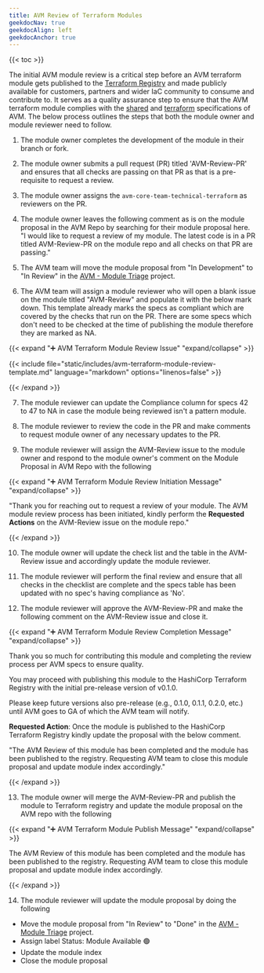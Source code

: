 ```yaml
---
title: AVM Review of Terraform Modules
geekdocNav: true
geekdocAlign: left
geekdocAnchor: true
---
```


{{< toc >}}

The initial AVM module review is a critical step before an AVM terraform module gets published to the [Terraform Registry](https://registry.terraform.io/) and made publicly available for customers, partners and wider IaC community to consume and contribute to. It serves as a quality assurance step to ensure that the AVM terraform module complies with the [shared](https://azure.github.io/Azure-Verified-Modules/specs/shared/) and [terraform](https://azure.github.io/Azure-Verified-Modules/specs/terraform/) specifications of AVM. The below process outlines the steps that both the module owner and module reviewer need to follow.

1. The module owner completes the development of the module in their branch or fork.

2. The module owner submits a pull request (PR) titled 'AVM-Review-PR' and ensures that all checks are passing on that PR as that is a pre-requisite to request a review.

3. The module owner assigns the `avm-core-team-technical-terraform` as reviewers on the PR.

4. The module owner leaves the following comment as is on the module proposal in the AVM Repo by searching for their module proposal here.
<br>"I would like to request a review of my module. The latest code is in a PR titled AVM-Review-PR on the module repo and all checks on that PR are passing."

5. The AVM team will move the module proposal from "In Development" to "In Review" in the [AVM - Module Triage](https://github.com/orgs/Azure/projects/529) project.

6. The AVM team will assign a module reviewer who will open a blank issue on the module titled "AVM-Review" and populate it with the below mark down. This template already marks the specs as compliant which are covered by the checks that run on the PR. There are some specs which don't need to be checked at the time of publishing the module therefore they are marked as NA.

{{< expand "➕ AVM Terraform Module Review Issue" "expand/collapse" >}}

{{< include file="static/includes/avm-terraform-module-review-template.md" language="markdown" options="linenos=false" >}}

{{< /expand >}}

7. The module reviewer can update the Compliance column for specs 42 to 47 to NA in case the module being reviewed isn't a pattern module.

8. The module reviewer to review the code in the PR and make comments to request module owner of any necessary updates to the PR.

9. The module reviewer will assign the AVM-Review issue to the module owner and respond to the module owner's comment on the Module Proposal in AVM Repo with the following

{{< expand "➕ AVM Terraform Module Review Initiation Message" "expand/collapse" >}}

"Thank you for reaching out to request a review of your module. The AVM module review process has been initiated, kindly perform the **Requested Actions** on the AVM-Review issue on the module repo."

{{< /expand >}}

10. The module owner will update the check list and the table in the AVM-Review issue and accordingly update the module reviewer.

11. The module reviewer will perform the final review and ensure that all checks in the checklist are complete and the specs table has been updated with no spec's having compliance as 'No'.

12. The module reviewer will approve the AVM-Review-PR and make the following comment on the AVM-Review issue and close it.

{{< expand "➕ AVM Terraform Module Review Completion Message" "expand/collapse" >}}

Thank you so much for contributing this module and completing the review process per AVM specs to ensure quality.

You may proceed with publishing this module to the HashiCorp Terraform Registry with the initial pre-release version of v0.1.0.

Please keep future versions also pre-release (e.g., 0.1.0, 0.1.1, 0.2.0, etc.) until AVM goes to GA of which the AVM team will notify.

**Requested Action**: Once the module is published to the HashiCorp Terraform Registry kindly update the proposal with the below comment.

"The AVM Review of this module has been completed and the module has been published to the registry. Requesting AVM team to close this module proposal and update module index accordingly."

{{< /expand >}}

13. The module owner will merge the AVM-Review-PR and publish the module to Terraform registry and update the module proposal on the AVM repo with the following

{{< expand "➕ AVM Terraform Module Publish Message" "expand/collapse" >}}

The AVM Review of this module has been completed and the module has been published to the registry. Requesting AVM team to close this module proposal and update module index accordingly.

{{< /expand >}}

14. The module reviewer will update the module proposal by doing the following
- Move the module proposal from "In Review" to "Done" in the [AVM - Module Triage](https://github.com/orgs/Azure/projects/529) project.
- Assign label Status: Module Available :green_circle:
- Update the module index
- Close the module proposal
